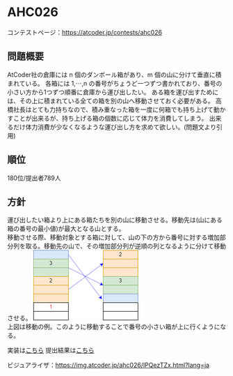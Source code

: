 # AHC026

コンテストページ：https://atcoder.jp/contests/ahc026

## 問題概要
AtCoder社の倉庫には n 個のダンボール箱があり、m 個の山に分けて垂直に積まれている。 各箱には 1,⋯,n の番号がちょうど一つずつ書かれており、番号の小さい方から1つずつ順番に倉庫から運び出したい。 ある箱を運び出すためには、その上に積まれている全ての箱を別の山へ移動させておく必要がある。 高橋社長はとても力持ちなので、積み重なった箱を一度に何箱でも持ち上げて動かすことが出来るが、持ち上げる箱の個数に応じて体力を消費してしまう。 出来るだけ体力消費が少なくなるような運び出し方を求めて欲しい。(問題文より引用)

## 順位
180位/提出者789人

## 方針
運び出したい箱より上にある箱たちを別の山に移動させる。移動先は(山にある箱の番号の最小値)が最大となる山とする。  
移動させる際、移動対象とする箱に対して、山の下の方から番号に対する増加部分列を取る。移動先の山で、その増加部分列が逆順の列となるように分けて移動させる。
![](move.drawio.png)  
上図は移動の例。このように移動することで番号の小さい箱が上に行くようになる。

実装は[こちら](./main.cpp)
提出結果は[こちら](https://atcoder.jp/contests/ahc026/submissions/47306388)

ビジュアライザ：https://img.atcoder.jp/ahc026/lPQezTZx.html?lang=ja